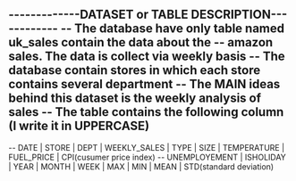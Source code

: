 -------------DATASET or TABLE DESCRIPTION------------
-- The database have only table named uk_sales contain the data about the 
-- amazon sales. The data is collect via weekly basis
-- The database contain stores in which each store contains several department
-- The MAIN ideas behind this dataset is the weekly analysis of sales
-- The table contains the following column (I write it in UPPERCASE)
--------------------------------------------------------------------
-- DATE | STORE | DEPT | WEEKLY_SALES | TYPE | SIZE | TEMPERATURE | FUEL_PRICE | CPI(cusumer price index)
-- UNEMPLOYEMENT | ISHOLIDAY | YEAR | MONTH | WEEK | MAX | MIN | MEAN | STD(standard deviation)
